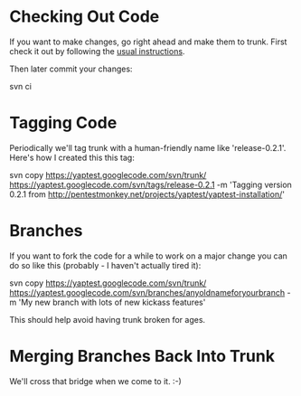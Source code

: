 # Checking Out Code #

If you want to make changes, go right ahead and make them to trunk.  First check it out by following the [usual instructions](http://code.google.com/p/yaptest/source/checkout).

Then later commit your changes:

svn ci

# Tagging Code #

Periodically we'll tag trunk with a human-friendly name like 'release-0.2.1'.  Here's how I created this this tag:

svn copy https://yaptest.googlecode.com/svn/trunk/ https://yaptest.googlecode.com/svn/tags/release-0.2.1 -m 'Tagging version 0.2.1 from http://pentestmonkey.net/projects/yaptest/yaptest-installation/'

# Branches #

If you want to fork the code for a while to work on a major change you can do so like this (probably - I haven't actually tired it):

svn copy https://yaptest.googlecode.com/svn/trunk/ https://yaptest.googlecode.com/svn/branches/anyoldnameforyourbranch -m 'My new branch with lots of new kickass features'

This should help avoid having trunk broken for ages.

# Merging Branches Back Into Trunk #

We'll cross that bridge when we come to it. :-)